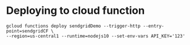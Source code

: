 # Deploying to cloud function

```
gcloud functions deploy sendgridDemo --trigger-http --entry-point=sendgridCF \
--region=us-central1 --runtime=nodejs10 --set-env-vars API_KEY='123'
```
